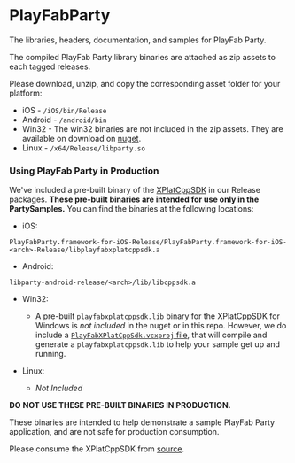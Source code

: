 # PlayFabParty

The libraries, headers, documentation, and samples for PlayFab Party.

The compiled PlayFab Party library binaries are attached as zip assets to each tagged releases.

Please download, unzip, and copy the corresponding asset folder for your platform:

* iOS - `/iOS/bin/Release`
* Android - `/android/bin`
* Win32 - The win32 binaries are not included in the zip assets. They are available on download on [nuget](https://www.nuget.org/packages/Microsoft.PlayFab.PlayFabParty.Cpp.Windows).
* Linux - `/x64/Release/libparty.so`

### Using PlayFab Party in Production

We've included a pre-built binary of the [XPlatCppSDK](https://github.com/PlayFab/XPlatCppSdk) in our Release packages. **These pre-built binaries are intended for use only in the PartySamples.** You can find the binaries at the following locations:

* iOS:
```
PlayFabParty.framework-for-iOS-Release/PlayFabParty.framework-for-iOS-<arch>-Release/libplayfabxplatcppsdk.a
```

* Android:
```
libparty-android-release/<arch>/lib/libcppsdk.a
```

* Win32:
    * A pre-built `playfabxplatcppsdk.lib` binary for the XPlatCppSDK for Windows is *not included* in the nuget or in this repo. However, we do include a [`PlayFabXPlatCppSdk.vcxproj` file](win32/PartySample/dll/PlayFabXPlatCppSdk.vcxproj), that will compile and generate a `playfabxplatcppsdk.lib` to help your sample get up and running.

* Linux:
    * *Not Included*

**DO NOT USE THESE PRE-BUILT BINARIES IN PRODUCTION.**

These binaries are intended to help demonstrate a sample PlayFab Party application, and are not safe for production consumption.

Please consume the XPlatCppSDK from [source](https://github.com/PlayFab/XPlatCppSdk).